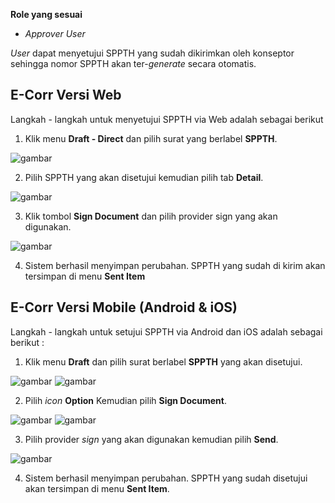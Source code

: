 **Role yang sesuai**

- *Approver User*

*User* dapat menyetujui SPPTH yang sudah dikirimkan oleh konseptor sehingga nomor SPPTH akan ter-*generate* secara otomatis. 

## **E-Corr Versi Web**

Langkah - langkah untuk menyetujui SPPTH via Web adalah sebagai berikut

1. Klik menu **Draft - Direct** dan pilih surat yang berlabel **SPPTH**.

![gambar](SPPTH/SPPTH_Web/SPPTH14.png)

2. Pilih SPPTH yang akan disetujui kemudian pilih tab **Detail**.

![gambar](SPPTH/SPPTH_Web/SPPTH15.png)

3. Klik tombol **Sign Document** dan pilih provider sign yang akan digunakan. 

![gambar](SPPTH/SPPTH_Web/SPPTH16.png)

4. Sistem berhasil menyimpan perubahan. SPPTH yang sudah di kirim akan tersimpan di menu **Sent Item**


## **E-Corr Versi Mobile (Android & iOS)**

Langkah - langkah untuk setujui SPPTH via Android dan iOS adalah sebagai berikut :

1. Klik menu **Draft** dan pilih surat berlabel **SPPTH** yang akan disetujui.
   
![gambar](SPPTH/SPPTH_Android/SetujuiSPPTH/02A01.jpg) ![gambar](SPPTH/SPPTH_Android/SetujuiSPPTH/02A02.jpg)

2. Pilih _icon_ **Option** Kemudian pilih **Sign Document**.

![gambar](SPPTH/SPPTH_Android/SetujuiSPPTH/02A03.jpg) ![gambar](SPPTH/SPPTH_Android/SetujuiSPPTH/02A04.jpg)

3. Pilih provider _sign_ yang akan digunakan kemudian pilih **Send**.

 ![gambar](SPPTH/SPPTH_Android/SetujuiSPPTH/02A05.jpg)

4. Sistem berhasil menyimpan perubahan. SPPTH yang sudah disetujui akan tersimpan di menu **Sent Item**.

